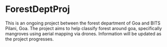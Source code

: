 # ForestDeptProj
This is an ongoing project between the forest department of Goa and BITS Pilani, Goa. The project aims to help classify forest around goa, specifically mangroves using aerial mapping via drones.
Information will be updated as the project progresses.

